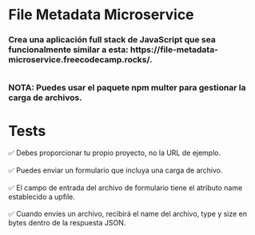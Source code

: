 # File Metadata Microservice

<h3>Crea una aplicación full stack de JavaScript que sea funcionalmente similar a esta: https://file-metadata-microservice.freecodecamp.rocks/.<br><br>

NOTA: Puedes usar el paquete npm multer para gestionar la carga de archivos.</h3>

#

# Tests

✅ Debes proporcionar tu propio proyecto, no la URL de ejemplo.<br><br>
✅ Puedes enviar un formulario que incluya una carga de archivo.<br><br>
✅ El campo de entrada del archivo de formulario tiene el atributo name establecido a upfile.<br><br>
✅ Cuando envíes un archivo, recibirá el name del archivo, type y size en bytes dentro de la respuesta JSON.<br><br>
